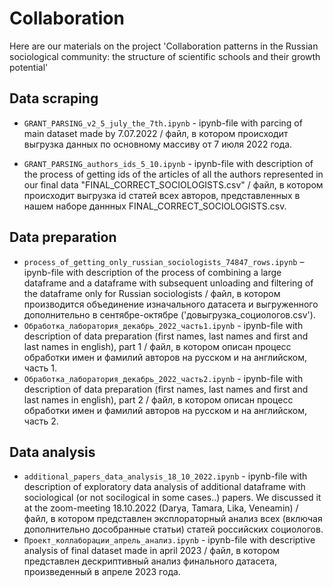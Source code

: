 # Collaboration
Here are our materials on the project 'Collaboration patterns in the Russian sociological community: the structure of scientific schools and their growth potential'

## Data scraping
- `GRANT_PARSING_v2_5_july_the_7th.ipynb` - ipynb-file with parcing of main dataset made by 7.07.2022 / файл, в котором происходит выгрузка данных по основному массиву от 7 июля 2022 года. 

- `GRANT_PARSING_authors_ids_5_10.ipynb` - ipynb-file with description of the process of getting ids of the articles of all the authors represented in our final data "FINAL_CORRECT_SOCIOLOGISTS.csv" / файл, в котором происходит выгрузка id статей всех авторов, представленных в нашем наборе даннных FINAL_CORRECT_SOCIOLOGISTS.csv.

## Data preparation
- `process_of_getting_only_russian_sociologists_74847_rows.ipynb` – ipynb-file with description of the process of combining a large dataframe and a dataframe with subsequent unloading and filtering of the dataframe only for Russian sociologists / файл, в котором производится объединение изначального датасета и выгруженного дополнительно в сентябре-октябре ('довыгрузка_социологов.csv').
- `Обработка_лаборатория_декабрь_2022_часть1.ipynb` - ipynb-file with description of data preparation (first names, last names and first and last names in english), part 1 / файл, в котором описан процесс обработки имен и фамилий авторов на русском и на английском, часть 1.
- `Обработка_лаборатория_декабрь_2022_часть2.ipynb` - ipynb-file with description of data preparation (first names, last names and first and last names in english), part 2 / файл, в котором описан процесс обработки имен и фамилий авторов на русском и на английском, часть 2.


## Data analysis
- `additional_papers_data_analysis_18_10_2022.ipynb` - ipynb-file with description of exploratory data analysis of additional dataframe with sociological (or not socilogical in some cases..) papers. We discussed it at the zoom-meeting 18.10.2022 (Darya, Tamara, Lika, Veneamin) / файл, в котором представлен эксплораторный анализ всех (включая дополнительно дособранные статьи) статей российских социологов.
- `Проект_коллаборации_апрель_анализ.ipynb` - ipynb-file with descriptive analysis of final dataset made in april 2023 / файл, в котором представлен дескриптивный анализ финального датасета, произведенный в апреле 2023 года.
